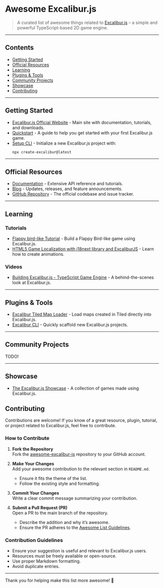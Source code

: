 # Awesome Excalibur.js

> A curated list of awesome things related to [Excalibur.js](https://excaliburjs.com) – a simple and powerful TypeScript-based 2D game engine.

---

## Contents

- [Getting Started](#getting-started)
- [Official Resources](#official-resources)
- [Learning](#learning)
- [Plugins & Tools](#plugins--tools)
- [Community Projects](#community-projects)
- [Showcase](#showcase)
- [Contributing](#contributing)

---

## Getting Started

- [Excalibur.js Official Website](https://excaliburjs.com) - Main site with documentation, tutorials, and downloads.
- [Quickstart](https://excaliburjs.com/docs/quick-start) - A guide to help you get started with your first Excalibur.js game.
- [Setup CLI](https://excaliburjs.com/blog/excalibur-0-30-0-released/#cli) - Initialize a new Excalibur.js project with:
  ```bash
  npx create-excalibur@latest
  ```

---

## Official Resources

- [Documentation](https://excaliburjs.com/docs/) - Extensive API reference and tutorials.
- [Blog](https://excaliburjs.com/blog/) - Updates, releases, and feature announcements.
- [GitHub Repository](https://github.com/excaliburjs/Excalibur) - The official codebase and issue tracker.

---

## Learning

### Tutorials
- [Flappy bird-like Tutorial](https://excaliburjs.com/docs/excalibird-flappy-bird) - Build a Flappy Bird-like game using Excalibur.js.
- [HTML5 Game Localization with i18next library and ExcaliburJS](https://nicastro.in/html5-game-dev-tutorials/excaliburjs-tutorials/game-localization-i18next-library-excaliburjs) - Learn how to create animations.

### Videos
- [Building Excalibur.js - TypeScript Game Engine](https://www.youtube.com/watch?v=-pvSQkigIYA) - A behind-the-scenes look at Excalibur.js.

---

## Plugins & Tools

- [Excalibur Tiled Map Loader](https://github.com/excaliburjs/excalibur-tiled) - Load maps created in Tiled directly into Excalibur.js.
- [Excalibur CLI](https://excaliburjs.com/blog/excalibur-0-30-0-released/#cli) - Quickly scaffold new Excalibur.js projects.

---

## Community Projects

TODO!

---

## Showcase

- [The Excalibur.js Showcase](https://excaliburjs.com/showcase/) - A collection of games made using Excalibur.js.

## Contributing

Contributions are welcome! If you know of a great resource, plugin, tutorial, or project related to Excalibur.js, feel free to contribute.

### How to Contribute

1. **Fork the Repository**  
   Fork the [awesome-excalibur-js](https://github.com/luciancaetano/awesome-excalibur-js) repository to your GitHub account.

2. **Make Your Changes**  
   Add your awesome contribution to the relevant section in `README.md`.  
   - Ensure it fits the theme of the list.
   - Follow the existing style and formatting.

3. **Commit Your Changes**  
   Write a clear commit message summarizing your contribution.

4. **Submit a Pull Request (PR)**  
   Open a PR to the main branch of the repository.  
   - Describe the addition and why it’s awesome.
   - Ensure the PR adheres to the [Awesome List Guidelines](https://github.com/sindresorhus/awesome/blob/main/contributing.md).

### Contribution Guidelines

- Ensure your suggestion is useful and relevant to Excalibur.js users.
- Resources must be freely available or open-source.
- Use proper Markdown formatting.
- Avoid duplicate entries.

---

Thank you for helping make this list more awesome! 🚀


